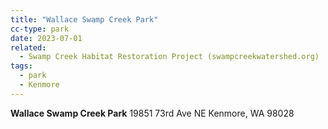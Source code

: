 ```yaml
---
title: "Wallace Swamp Creek Park"
cc-type: park
date: 2023-07-01
related:
  - Swamp Creek Habitat Restoration Project (swampcreekwatershed.org)
tags:
  - park
  - Kenmore
---
```


**Wallace Swamp Creek Park**
19851 73rd Ave NE
Kenmore, WA 98028
